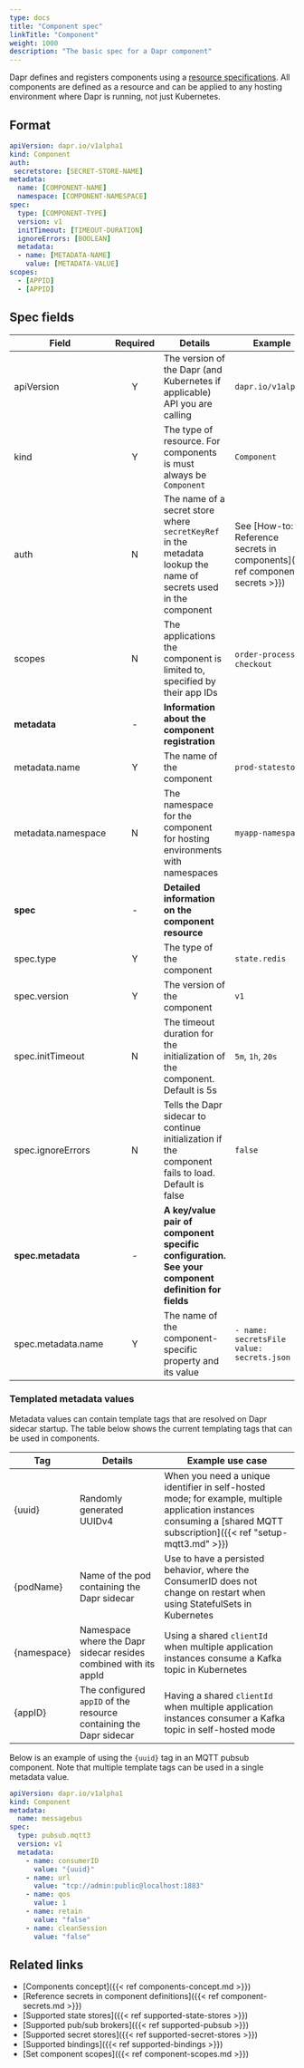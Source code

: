 ```yaml
---
type: docs
title: "Component spec"
linkTitle: "Component"
weight: 1000
description: "The basic spec for a Dapr component"
---
```


Dapr defines and registers components using a [resource specifications](https://kubernetes.io/docs/tasks/extend-kubernetes/custom-resources/custom-resource-definitions/). All components are defined as a resource and can be applied to any hosting environment where Dapr is running, not just Kubernetes.

## Format

```yaml
apiVersion: dapr.io/v1alpha1
kind: Component
auth: 
 secretstore: [SECRET-STORE-NAME]
metadata:
  name: [COMPONENT-NAME]
  namespace: [COMPONENT-NAMESPACE]
spec:
  type: [COMPONENT-TYPE]
  version: v1
  initTimeout: [TIMEOUT-DURATION]
  ignoreErrors: [BOOLEAN]
  metadata:
  - name: [METADATA-NAME]
    value: [METADATA-VALUE]
scopes:
  - [APPID]
  - [APPID]
```

## Spec fields

| Field              | Required | Details | Example |
|--------------------|:--------:|---------|---------|
| apiVersion         | Y        | The version of the Dapr (and Kubernetes if applicable) API you are calling | `dapr.io/v1alpha1`
| kind               | Y        | The type of resource. For components is must always be `Component` | `Component`
| auth               | N        | The name of a secret store where `secretKeyRef` in the metadata lookup the name of secrets used in the component | See [How-to: Reference secrets in components]({{< ref component-secrets >}})
| scopes             | N        | The applications the component is limited to, specified by their app IDs | `order-processor`, `checkout`  
| **metadata**       | -        | **Information about the component registration** |
| metadata.name      | Y        | The name of the component | `prod-statestore`
| metadata.namespace | N        | The namespace for the component for hosting environments with namespaces | `myapp-namespace`
| **spec**           | -        | **Detailed information on the component resource**
| spec.type          | Y        | The type of the component | `state.redis`
| spec.version       | Y        | The version of the component | `v1`
| spec.initTimeout   | N        | The timeout duration for the initialization of the component. Default is 5s  | `5m`, `1h`, `20s`
| spec.ignoreErrors  | N        | Tells the Dapr sidecar to continue initialization if the component fails to load. Default is false  | `false`
| **spec.metadata**  | -        | **A key/value pair of component specific configuration. See your component definition for fields**|
| spec.metadata.name | Y        | The name of the component-specific property and its value | `- name: secretsFile` <br>   `value: secrets.json`

### Templated metadata values

Metadata values can contain template tags that are resolved on Dapr sidecar startup. The table below shows the current templating tags that can be used in components.

| Tag         | Details                                                            | Example use case                                                                                                                                                       |
|-------------|--------------------------------------------------------------------|------------------------------------------------------------------------------------------------------------------------------------------------------------------------|
| {uuid}      | Randomly generated UUIDv4                                          | When you need a unique identifier in self-hosted mode; for example, multiple application instances consuming a [shared MQTT subscription]({{< ref "setup-mqtt3.md" >}}) |
| {podName}   | Name of the pod containing the Dapr sidecar                        | Use to have a persisted behavior, where the ConsumerID does not change on restart when using StatefulSets in Kubernetes                                                |
| {namespace} | Namespace where the Dapr sidecar resides combined with its appId   | Using a shared `clientId` when multiple application instances consume a Kafka topic in Kubernetes                                                                      |
| {appID}     | The configured `appID` of the resource containing the Dapr sidecar | Having a shared `clientId` when multiple application instances consumer a Kafka topic in self-hosted mode                                                              |

Below is an example of using the `{uuid}` tag in an MQTT pubsub component. Note that multiple template tags can be used in a single metadata value.

```yaml
apiVersion: dapr.io/v1alpha1
kind: Component
metadata:
  name: messagebus
spec:
  type: pubsub.mqtt3
  version: v1
  metadata:
    - name: consumerID
      value: "{uuid}"
    - name: url
      value: "tcp://admin:public@localhost:1883"
    - name: qos
      value: 1
    - name: retain
      value: "false"
    - name: cleanSession
      value: "false"
```

## Related links
- [Components concept]({{< ref components-concept.md >}})
- [Reference secrets in component definitions]({{< ref component-secrets.md >}})
- [Supported state stores]({{< ref supported-state-stores >}})
- [Supported pub/sub brokers]({{< ref supported-pubsub >}})
- [Supported secret stores]({{< ref supported-secret-stores >}})
- [Supported bindings]({{< ref supported-bindings >}})
- [Set component scopes]({{< ref component-scopes.md >}})
